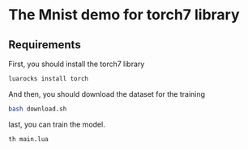 # The Mnist demo for torch7 library

## Requirements
First, you should install the torch7 library
```bash
luarocks install torch
```
And then, you should download the dataset for the training 
```bash
bash download.sh
```
last, you can train the model.
```bash
th main.lua
```

